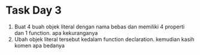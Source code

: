 # Task Day 3

1. Buat 4 buah objek literal dengan nama bebas dan memiliki 4 properti dan 1 function. apa kekuranganya
2. Ubah objek literal tersebut kedalam function declaration. kemudian kasih komen apa bedanya

